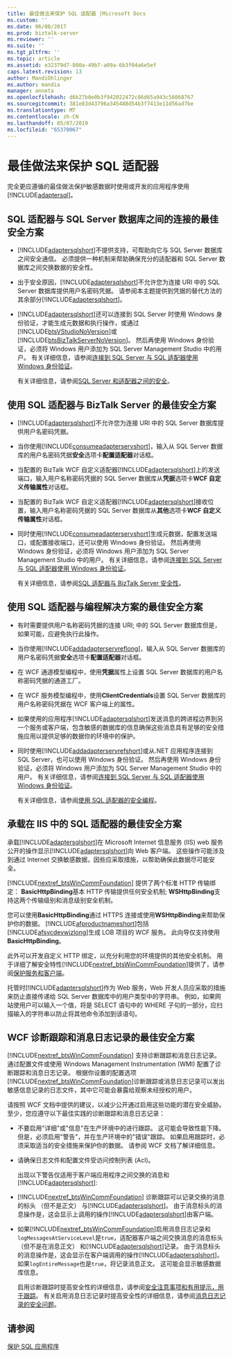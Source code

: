 ```yaml
---
title: 最佳做法来保护 SQL 适配器 |Microsoft Docs
ms.custom: ''
ms.date: 06/08/2017
ms.prod: biztalk-server
ms.reviewer: ''
ms.suite: ''
ms.tgt_pltfrm: ''
ms.topic: article
ms.assetid: e32379d7-800a-49b7-a09a-6b3f04a6e5ef
caps.latest.revision: 13
author: MandiOhlinger
ms.author: mandia
manager: anneta
ms.openlocfilehash: d6b27b0e0b3f942022472c86d65a943c56068767
ms.sourcegitcommit: 381e83d43796a345488d54b3f7413e11d56ad7be
ms.translationtype: MT
ms.contentlocale: zh-CN
ms.lasthandoff: 05/07/2019
ms.locfileid: "65370067"
---
```

# <a name="best-practices-to-secure-the-sql-adapter"></a>最佳做法来保护 SQL 适配器
完全更应遵循的最佳做法保护敏感数据时使用或开发的应用程序使用[!INCLUDE[adaptersql](../../includes/adaptersql-md.md)]。  
  
## <a name="security-best-practices-for-the-connection-between-the-sql-adapter-and-the-sql-server-database"></a>SQL 适配器与 SQL Server 数据库之间的连接的最佳安全方案  
  
- [!INCLUDE[adaptersqlshort](../../includes/adaptersqlshort-md.md)]不提供支持，可帮助向它与 SQL Server 数据库之间安全通信。 必须提供一种机制来帮助确保充分的适配器和 SQL Server 数据库之间交换数据的安全性。  
  
- 出于安全原因，[!INCLUDE[adaptersqlshort](../../includes/adaptersqlshort-md.md)]不允许您为连接 URI 中的 SQL Server 数据库提供用户名密码凭据。 请参阅本主题提供到凭据的替代方法的其余部分[!INCLUDE[adaptersqlshort](../../includes/adaptersqlshort-md.md)]。  
  
- [!INCLUDE[adaptersqlshort](../../includes/adaptersqlshort-md.md)]还可以连接到 SQL Server 时使用 Windows 身份验证，才能生成元数据和执行操作，或通过[!INCLUDE[btsVStudioNoVersion](../../includes/btsvstudionoversion-md.md)]或[!INCLUDE[btsBizTalkServerNoVersion](../../includes/btsbiztalkservernoversion-md.md)]。 然后再使用 Windows 身份验证，必须将 Windows 用户添加为 SQL Server Management Studio 中的用户。 有关详细信息，请参阅[连接到 SQL Server 与 SQL 适配器使用 Windows 身份验证](../../adapters-and-accelerators/adapter-sql/connect-to-sql-server-using-windows-authentication-with-the-sql-adapter.md)。  
  
  有关详细信息，请参阅[SQL Server 和适配器之间的安全](../../adapters-and-accelerators/adapter-sql/security-between-the-sql-server-and-the-adapter.md)。
  
## <a name="security-best-practices-for-consuming-the-sql-adapter-with-biztalk-server"></a>使用 SQL 适配器与 BizTalk Server 的最佳安全方案  
  
- [!INCLUDE[adaptersqlshort](../../includes/adaptersqlshort-md.md)]不允许您为连接 URI 中的 SQL Server 数据库提供用户名密码凭据。  
  
- 当你使用[!INCLUDE[consumeadapterservshort](../../includes/consumeadapterservshort-md.md)]，输入从 SQL Server 数据库的用户名密码凭据**安全**选项卡**配置适配器**对话框。  
  
- 当配置的 BizTalk WCF 自定义适配器[!INCLUDE[adaptersqlshort](../../includes/adaptersqlshort-md.md)]上的发送端口，输入用户名称密码凭据的 SQL Server 数据库从**凭据**选项卡**WCF 自定义传输属性**对话框。  
  
- 当配置的 BizTalk WCF 自定义适配器[!INCLUDE[adaptersqlshort](../../includes/adaptersqlshort-md.md)]接收位置，输入用户名称密码凭据的 SQL Server 数据库从**其他**选项卡**WCF 自定义传输属性**对话框。  
  
- 同时使用[!INCLUDE[consumeadapterservshort](../../includes/consumeadapterservshort-md.md)]生成元数据，配置发送端口，或配置接收端口，还可以使用 Windows 身份验证。 然后再使用 Windows 身份验证，必须将 Windows 用户添加为 SQL Server Management Studio 中的用户。 有关详细信息，请参阅[连接到 SQL Server 与 SQL 适配器使用 Windows 身份验证](../../adapters-and-accelerators/adapter-sql/connect-to-sql-server-using-windows-authentication-with-the-sql-adapter.md)。  
  
  有关详细信息，请参阅[SQL 适配器与 BizTalk Server 安全性](../../adapters-and-accelerators/adapter-sql/security-with-the-sql-adapter-and-biztalk-server.md)。
  
## <a name="security-best-practices-for-consuming-the-sql-adapter-with-programming-solutions"></a>使用 SQL 适配器与编程解决方案的最佳安全方案  
  
- 有时需要提供用户名称密码凭据的连接 URI; 中的 SQL Server 数据库但是，如果可能，应避免执行此操作。  
  
- 当你使用[!INCLUDE[addadapterservreflong](../../includes/addadapterservreflong-md.md)]，输入从 SQL Server 数据库的用户名密码凭据**安全**选项卡**配置适配器**对话框。  
  
- 在 WCF 通道模型编程中，使用**凭据**属性上设置 SQL Server 数据库的用户名称密码凭据的通道工厂。  
  
- 在 WCF 服务模型编程中，使用**ClientCredentials**设置 SQL Server 数据库的用户名称密码凭据在 WCF 客户端上的属性。  
  
- 如果使用的应用程序[!INCLUDE[adaptersqlshort](../../includes/adaptersqlshort-md.md)]发送消息的跨进程边界到另一个服务或客户端，包含敏感的数据库的信息确保这些消息具有足够的安全措施应用以提供足够的数据你的环境中的保护。  
  
- 同时使用[!INCLUDE[addadapterservrefshort](../../includes/addadapterservrefshort-md.md)]或从.NET 应用程序连接到 SQL Server，也可以使用 Windows 身份验证。 然后再使用 Windows 身份验证，必须将 Windows 用户添加为 SQL Server Management Studio 中的用户。 有关详细信息，请参阅[连接到 SQL Server 与 SQL 适配器使用 Windows 身份验证](../../adapters-and-accelerators/adapter-sql/connect-to-sql-server-using-windows-authentication-with-the-sql-adapter.md)。  
  
  有关详细信息，请参阅[使用 SQL 适配器的安全编程](../../adapters-and-accelerators/adapter-sql/secure-programming-with-the-sql-adapter.md)。 
  
## <a name="security-best-practices-for-hosting-the-sql-adapter-in-iis"></a>承载在 IIS 中的 SQL 适配器的最佳安全方案  
 承载[!INCLUDE[adaptersqlshort](../../includes/adaptersqlshort-md.md)]在 Microsoft Internet 信息服务 (IIS) web 服务公开的操作显示[!INCLUDE[adaptersqlshort](../../includes/adaptersqlshort-md.md)]向 Web 客户端。 这些操作可能涉及到通过 Internet 交换敏感数据，因些应采取措施，以帮助确保此数据尽可能安全。  
  
 [!INCLUDE[nextref_btsWinCommFoundation](../../includes/nextref-btswincommfoundation-md.md)] 提供了两个标准 HTTP 传输绑定： **BasicHttpBinding**基本 HTTP 传输提供任何安全机制; **WSHttpBinding**支持这两个传输级别和消息级别安全机制。  
  
 您可以使用**BasicHttpBinding**通过 HTTPS 连接或使用**WSHttpBinding**来帮助保护你的数据。 [!INCLUDE[afproductnameshort](../../includes/afproductnameshort-md.md)]包括[!INCLUDE[afsvcdevwizlong](../../includes/afsvcdevwizlong-md.md)]生成 LOB 项目的 WCF 服务。 此向导仅支持使用**BasicHttpBinding**。  
  
 此外可以开发自定义 HTTP 绑定，以充分利用您的环境提供的其他安全机制。 用于详细了解安全特性[!INCLUDE[nextref_btsWinCommFoundation](../../includes/nextref-btswincommfoundation-md.md)]提供了，请参阅[保护服务和客户端](https://msdn.microsoft.com/library/ms734736.aspx)。 
  
 托管时[!INCLUDE[adaptersqlshort](../../includes/adaptersqlshort-md.md)]作为 Web 服务，Web 开发人员应采取的措施来防止直接传递给 SQL Server 数据库中的用户类型中的字符串。 例如，如果网站使用户可以输入一个值，将是 SELECT 语句中的 WHERE 子句的一部分，应扫描输入的字符串以防止将其他命令添加到该语句。  
  
## <a name="security-best-practices-for-wcf-diagnostic-tracing-and-message-logging"></a>WCF 诊断跟踪和消息日志记录的最佳安全方案  
 [!INCLUDE[nextref_btsWinCommFoundation](../../includes/nextref-btswincommfoundation-md.md)] 支持诊断跟踪和消息日志记录。 通过配置文件或使用 Windows Management Instrumentation (WMI) 配置了诊断跟踪和消息日志记录。 根据你设置的配置选项[!INCLUDE[nextref_btsWinCommFoundation](../../includes/nextref-btswincommfoundation-md.md)]诊断跟踪或消息日志记录可以发出敏感信息记录的日志文件，其中它可能会暴露给观察未经授权的用户。  
  
 请按照 WCF 文档中提供的建议，以减少公开通过启用这些功能的潜在安全威胁。 至少，您应遵守以下最佳实践的诊断跟踪和消息日志记录：  
  
- 不要启用"详细"或"信息"在生产环境中的进行跟踪。 这可能会导致性能下降。 但是，必须启用"警告"，并在生产环境中的"错误"跟踪。 如果启用跟踪时，必须采取适当的安全措施来保护你的数据。 请参阅 WCF 文档了解详细信息。  
  
- 请确保日志文件和配置文件受访问控制列表 (Acl)。  
  
  出现以下警告仅适用于客户端应用程序之间交换的消息和[!INCLUDE[adaptersqlshort](../../includes/adaptersqlshort-md.md)]:  
  
- [!INCLUDE[nextref_btsWinCommFoundation](../../includes/nextref-btswincommfoundation-md.md)] 诊断跟踪可以记录交换的消息的标头 （但不是正文） 与[!INCLUDE[adaptersqlshort](../../includes/adaptersqlshort-md.md)]。 由于消息标头的消息操作是，这会显示上调用的操作[!INCLUDE[adaptersqlshort](../../includes/adaptersqlshort-md.md)]由客户端。  
  
- 如果[!INCLUDE[nextref_btsWinCommFoundation](../../includes/nextref-btswincommfoundation-md.md)]启用消息日志记录和`logMessagesAtServiceLevel`是`true`，适配器客户端之间交换消息的消息标头 （但不是在消息正文） 和[!INCLUDE[adaptersqlshort](../../includes/adaptersqlshort-md.md)]记录。 由于消息标头的消息操作是，这会显示在客户端调用的操作[!INCLUDE[adaptersqlshort](../../includes/adaptersqlshort-md.md)]。 如果`logEntireMessage`也是`true`，将记录消息正文。 这可能会显示敏感数据库信息。  
  
  启用诊断跟踪时提高安全性的详细信息，请参阅[安全注意事项和有用提示，用于跟踪](https://msdn.microsoft.com/library/ms733053.aspx)。 有关启用消息日志记录时提高安全性的详细信息，请参阅[消息日志记录的安全问题](https://msdn.microsoft.com/library/ms730318.aspx)。
  
## <a name="see-also"></a>请参阅  
[保护 SQL 应用程序](../../adapters-and-accelerators/adapter-sql/secure-your-sql-applications.md)